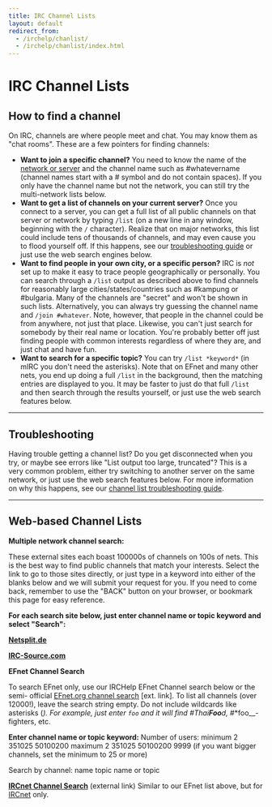 ```yaml
---
title: IRC Channel Lists
layout: default
redirect_from:
  - /irchelp/chanlist/
  - /irchelp/chanlist/index.html
---
```


# IRC Channel Lists

## How to find a channel

On IRC, channels are where people meet and chat. You may know them as "chat rooms". These are a few pointers for finding channels:

- **Want to join a specific channel?** You need to know the name of the [network or server](../networks/) and the channel name such as #whatevername (channel names start with a # symbol and do not contain spaces). If you only have the channel name but not the network, you can still try the multi-network lists below.
- **Want to get a list of channels on your current server?** Once you connect to a server, you can get a full list of all public channels on that server or network by typing `/list` (on a new line in any window, beginning with the `/` character). Realize that on major networks, this list could include tens of thousands of channels, and may even cause you to flood yourself off. If this happens, see our [troubleshooting guide](trouble.html) or just use the web search engines below.
- **Want to find people in your own city, or a specific person?** IRC is _not_ set up to make it easy to trace people geographically or personally. You can search through a `/list` output as described above to find channels for reasonably large cities/states/countries such as #kampung or #bulgaria. Many of the channels are "secret" and won't be shown in such lists. Alternatively, you can always try guessing the channel name and `/join #whatever`. Note, however, that people in the channel could be from anywhere, not just that place. Likewise, you can't just search for somebody by their real name or location. You're probably better off just finding people with common interests regardless of where they are, and just chat and have fun.
- **Want to search for a specific topic?** You can try `/list *keyword*` (in mIRC you don't need the asterisks). Note that on EFnet and many other nets, you end up doing a full `/list` in the background, then the matching entries are displayed to you. It may be faster to just do that full `/list` and then search through the results yourself, or just use the web search features below.

--------------------------------------------------------------------------------

## Troubleshooting

Having trouble getting a channel list? Do you get disconnected when you try, or maybe see errors like "List output too large, truncated"? This is a very common problem, either try switching to another server on the same network, or just use the web search features below. For more information on why this happens, see our [channel list troubleshooting guide](trouble.html).

--------------------------------------------------------------------------------

## Web-based Channel Lists

**Multiple network channel search:**

These external sites each boast 100000s of channels on 100s of nets. This is the best way to find public channels that match your interests. Select the link to go to those sites directly, or just type in a keyword into either of the blanks below and we will submit your request for you. If you need to come back, remember to use the "BACK" button on your browser, or bookmark this page for easy reference.

**For each search site below, just enter channel name or topic keyword and select "Search":**

**[Netsplit.de](http://irc.netsplit.de/channels/)**

**[IRC-Source.com](https://IRC-Source.com/)**

**EFnet Channel Search**

To search EFnet only, use our IRCHelp EFnet Channel search below or the semi- official [EFnet.org channel search](http://www.efnet.org/?module=channels) [ext. link]. To list all channels (over 12000!), leave the search string empty. Do not include wildcards like asterisks (_). For example, just enter `foo` and it will find #Thai**Foo**d, #_*foo__-fighters, etc.

**Enter channel name or topic keyword:** Number of users: minimum 2 351025 50100200 maximum 2 351025 50100200 9999 (if you want bigger channels, set the minimum to 25 or more)

Search by channel: name topic name or topic

**[IRCnet Channel Search](http://www.ludd.luth.se/irc/list.html)** (external link) Similar to our EFnet list above, but for [IRCnet](http://www.ircnet.com/) only.
